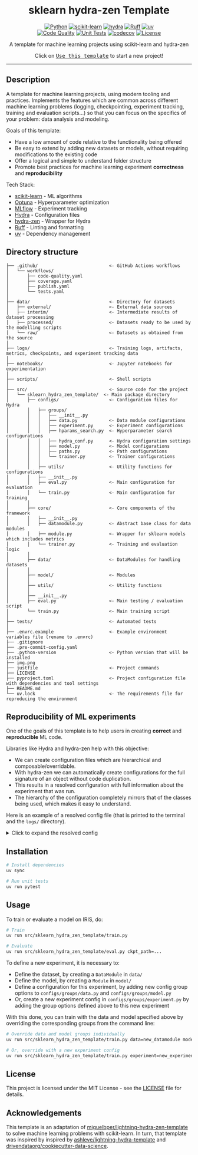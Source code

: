 <div align="center">

# sklearn hydra-zen Template
[![Python](https://img.shields.io/badge/Python-3776ab?logo=python&logoColor=white)](https://github.com/pre-commit/pre-commit)
[![scikit-learn](https://img.shields.io/badge/scikit--learn-f99f44?logo=scikitlearn&logoColor=white)](https://scikit-learn.org/)
[![hydra](https://img.shields.io/badge/Configs-Hydra-89b8cd)](https://hydra.cc/)
[![Ruff](https://img.shields.io/endpoint?url=https://raw.githubusercontent.com/astral-sh/ruff/main/assets/badge/v2.json)](https://github.com/astral-sh/ruff)
[![uv](https://img.shields.io/endpoint?url=https://raw.githubusercontent.com/astral-sh/uv/main/assets/badge/v0.json)](https://github.com/astral-sh/uv) <br>
[![Code Quality](https://github.com/miguelbper/sklearn-hydra-zen-template/actions/workflows/code-quality.yaml/badge.svg)](https://github.com/miguelbper/sklearn-hydra-zen-template/actions/workflows/code-quality.yaml)
[![Unit Tests](https://github.com/miguelbper/sklearn-hydra-zen-template/actions/workflows/tests.yaml/badge.svg)](https://github.com/miguelbper/sklearn-hydra-zen-template/actions/workflows/tests.yaml)
[![codecov](https://codecov.io/gh/miguelbper/sklearn-hydra-zen-template/branch/main/graph/badge.svg)](https://codecov.io/gh/miguelbper/sklearn-hydra-zen-template)
[![License](https://img.shields.io/badge/License-MIT-green.svg?labelColor=gray)](https://github.com/miguelbper/sklearn-hydra-zen-template/blob/main/LICENSE)

A template for machine learning projects using scikit-learn and hydra-zen

Click on [<kbd>Use this template</kbd>](https://github.com/miguelbper/sklearn-hydra-zen-template/generate) to start a new project!

</div>

---
## Description

A template for machine learning projects, using modern tooling and practices. Implements the features which are common across different machine learning problems (logging, checkpointing, experiment tracking, training and evaluation scripts...) so that you can focus on the specifics of your problem: data analysis and modeling.

Goals of this template:
- Have a low amount of code relative to the functionality being offered
- Be easy to extend by adding new datasets or models, without requiring modifications to the existing code
- Offer a logical and simple to understand folder structure
- Promote best practices for machine learning experiment **correctness** and **reproducibility**

Tech Stack:
- [scikit-learn](https://github.com/scikit-learn/scikit-learn) - ML algorithms
- [Optuna](https://github.com/optuna/optuna) - Hyperparameter optimization
- [MLflow](https://github.com/mlflow/mlflow) - Experiment tracking
- [Hydra](https://github.com/facebookresearch/hydra) - Configuration files
- [hydra-zen](https://github.com/mit-ll-responsible-ai/hydra-zen) - Wrapper for Hydra
- [Ruff](https://github.com/astral-sh/ruff) - Linting and formatting
- [uv](https://github.com/astral-sh/uv) - Dependency management

## Directory structure
```
├── .github/                           <- GitHub Actions workflows
│   └── workflows/
│       ├── code-quality.yaml
│       ├── coverage.yaml
│       ├── publish.yaml
│       └── tests.yaml
│
├── data/                              <- Directory for datasets
│   ├── external/                      <- External data sources
│   ├── interim/                       <- Intermediate results of dataset processing
│   ├── processed/                     <- Datasets ready to be used by the modelling scripts
│   └── raw/                           <- Datasets as obtained from the source
│
├── logs/                              <- Training logs, artifacts, metrics, checkpoints, and experiment tracking data
│
├── notebooks/                         <- Jupyter notebooks for experimentation
│
├── scripts/                           <- Shell scripts
│
├── src/                               <- Source code for the project
│   └── sklearn_hydra_zen_template/  <- Main package directory
│       ├── configs/                   <- Configuration files for Hydra
│       │   ├── groups/
│       │   │   ├── __init__.py
│       │   │   ├── data.py            <- Data module configurations
│       │   │   ├── experiment.py      <- Experiment configurations
│       │   │   ├── hparams_search.py  <- Hyperparameter search configurations
│       │   │   ├── hydra_conf.py      <- Hydra configuration settings
│       │   │   ├── model.py           <- Model configurations
│       │   │   ├── paths.py           <- Path configurations
│       │   │   └── trainer.py         <- Trainer configurations
│       │   │
│       │   ├── utils/                 <- Utility functions for configurations
│       │   ├── __init__.py
│       │   ├── eval.py                <- Main configuration for evaluation
│       │   └── train.py               <- Main configuration for training
│       │
│       ├── core/                      <- Core components of the framework
│       │   ├── __init__.py
│       │   ├── datamodule.py          <- Abstract base class for data modules
│       │   ├── module.py              <- Wrapper for sklearn models which includes metrics
│       │   └── trainer.py             <- Training and evaluation logic
│       │
│       ├── data/                      <- DataModules for handling datasets
│       │
│       ├── model/                     <- Modules
│       │
│       ├── utils/                     <- Utility functions
│       │
│       ├── __init__.py
│       ├── eval.py                    <- Main testing / evaluation script
│       └── train.py                   <- Main training script
│
├── tests/                             <- Automated tests
│
├── .envrc.example                     <- Example environment variables file (rename to .envrc)
├── .gitignore
├── .pre-commit-config.yaml
├── .python-version                    <- Python version that will be installed
├── img.png
├── justfile                           <- Project commands
├── LICENSE
├── pyproject.toml                     <- Project configuration file with dependencies and tool settings
├── README.md
└── uv.lock                            <- The requirements file for reproducing the environment
```

## Reproducibility of ML experiments

One of the goals of this template is to help users in creating **correct** and **reproducible** ML code.

Libraries like Hydra and hydra-zen help with this objective:
- We can create configuration files which are hierarchical and composable/overridable.
- With hydra-zen we can automatically create configurations for the full signature of an object without code duplication.
- This results in a resolved configuration with full information about the experiment that was run.
- The hierarchy of the configuration completely mirrors that of the classes being used, which makes it easy to understand.

Here is an example of a resolved config file (that is printed to the terminal and the `logs/` directory).

<details>
<summary>Click to expand the resolved config</summary>

```
config
├── data
│   ├── _target_: hydra_zen.funcs.zen_processing
│   ├── _zen_target: sklearn_hydra_zen_template.data.iris.IrisDataModule
│   ├── _zen_wrappers: sklearn_hydra_zen_template.configs.utils.utils.log_instantiation
│   ├── test_size: 0.2
│   ├── val_size: 0.2
│   ├── random_state: 42
│   └── standardize: True
├── model
│   ├── _target_: hydra_zen.funcs.zen_processing
│   ├── _zen_target: sklearn_hydra_zen_template.core.module.Module
│   ├── _zen_wrappers: sklearn_hydra_zen_template.configs.utils.utils.log_instantiation
│   ├── model
│   │   ├── _target_: sklearn.linear_model._logistic.LogisticRegression
│   │   ├── penalty: l2
│   │   ├── dual: False
│   │   ├── tol: 0.0001
│   │   ├── C: 1.0
│   │   ├── fit_intercept: True
│   │   ├── intercept_scaling: 1
│   │   ├── class_weight: None
│   │   ├── random_state: None
│   │   ├── solver: lbfgs
│   │   ├── max_iter: 100
│   │   ├── multi_class: deprecated
│   │   ├── verbose: 0
│   │   ├── warm_start: False
│   │   ├── n_jobs: None
│   │   └── l1_ratio: None
│   └── metrics
│       ├── 0
│       │   ├── path: sklearn.metrics._classification.accuracy_score
│       │   └── _target_: hydra_zen.funcs.get_obj
│       ├── 1
│       │   ├── _target_: sklearn.metrics._classification.f1_score
│       │   ├── _partial_: True
│       │   ├── labels: None
│       │   ├── pos_label: 1
│       │   ├── average: macro
│       │   ├── sample_weight: None
│       │   └── zero_division: warn
│       ├── 2
│       │   ├── _target_: sklearn.metrics._classification.precision_score
│       │   ├── _partial_: True
│       │   ├── labels: None
│       │   ├── pos_label: 1
│       │   ├── average: macro
│       │   ├── sample_weight: None
│       │   └── zero_division: warn
│       └── 3
│           ├── _target_: sklearn.metrics._classification.recall_score
│           ├── _partial_: True
│           ├── labels: None
│           ├── pos_label: 1
│           ├── average: macro
│           ├── sample_weight: None
│           └── zero_division: warn
├── trainer
│   ├── _target_: hydra_zen.funcs.zen_processing
│   ├── _zen_target: sklearn_hydra_zen_template.core.trainer.Trainer
│   └── _zen_wrappers: sklearn_hydra_zen_template.configs.utils.utils.log_instantiation
├── task_name: train
├── tags
│   └── 0: dev
├── ckpt_path: /Users/miguel/github/sklearn-hydra-zen-template/logs/train/runs/2025-05-19/12-28-12/ckpt.pkl
├── seed: 42
├── monitor: val/accuracy_score
└── mode: max
```
</details>


## Installation

```bash
# Install dependencies
uv sync

# Run unit tests
uv run pytest
```

## Usage

To train or evaluate a model on IRIS, do:
```bash
# Train
uv run src/sklearn_hydra_zen_template/train.py

# Evaluate
uv run src/sklearn_hydra_zen_template/eval.py ckpt_path=...
```

To define a new experiment, it is necessary to:
- Define the dataset, by creating a `DataModule` in `data/`
- Define the model, by creating a `Module` in `model/`
- Define a configuration for this experiment, by adding new config group options to `configs/groups/data.py` and `configs/groups/model.py`
- Or, create a new experiment config in `configs/groups/experiment.py` by adding the group options defined above to this new experiment

With this done, you can train with the data and model specified above by overriding the corresponding groups from the command line:
```bash
# Override data and model groups individually
uv run src/sklearn_hydra_zen_template/train.py data=new_datamodule model=new_model

# Or, override with a new experiment config
uv run src/sklearn_hydra_zen_template/train.py experiment=new_experiment
```

## License

This project is licensed under the MIT License - see the [LICENSE](LICENSE) file for details.

## Acknowledgements
This template is an adaptation of [miguelbper/lightning-hydra-zen-template](https://github.com/miguelbper/lightning-hydra-zen-template) to solve machine learning problems with scikit-learn. In turn, that template was inspired by inspired by [ashleve/lightning-hydra-template](https://github.com/ashleve/lightning-hydra-template) and [drivendataorg/cookiecutter-data-science](https://github.com/drivendataorg/cookiecutter-data-science).
